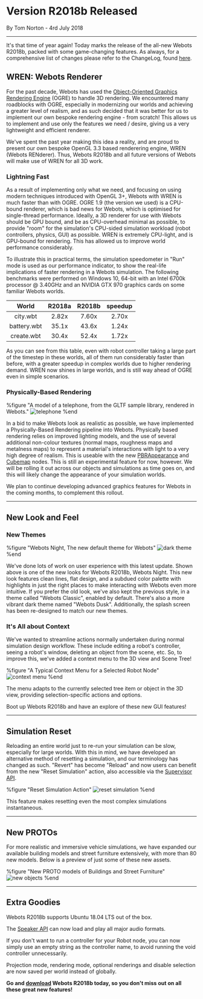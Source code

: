 # Version R2018b Released

<p id="publish-data">By Tom Norton - 4rd July 2018</p>

---

It's that time of year again!
Today marks the release of the all-new Webots R2018b, packed with some game-changing features.
As always, for a comprehensive list of changes please refer to the ChangeLog, found [here](https://cyberbotics.com/change_log).

## WREN: Webots Renderer

For the past decade, Webots has used the [Object-Oriented Graphics Rendering Engine](https://www.ogre3d.org/) (OGRE) to handle 3D rendering.
We encountered many roadblocks with OGRE, especially in modernizing our worlds and achieving a greater level of realism, and as such decided that it was better for us to implement our own bespoke rendering engine - from scratch!
This allows us to implement and use only the features we need / desire, giving us a very lightweight and efficient renderer.


We've spent the past year making this idea a reality, and are proud to present our own bespoke OpenGL 3.3 based renderering engine, WREN (Webots RENderer).
Thus, Webots R2018b and all future versions of Webots will make use of WREN for all 3D work.

### Lightning Fast

As a result of implementing only what we need, and focusing on using modern techniques introduced with OpenGL 3+, Webots with WREN is much faster than with OGRE.
OGRE 1.9 (the version we used) is a CPU-bound renderer, which is bad news for Webots, which is optimised for single-thread performance.
Ideally, a 3D renderer for use with Webots should be GPU bound, and be as CPU-overhead minimal as possible, to provide "room" for the simulation's CPU-sided simulation workload (robot controllers, physics, GUI) as possible.
WREN is extremely CPU-light, and is GPU-bound for rendering.
This has allowed us to improve world performance considerably.


To illustrate this in practical terms, the simulation speedometer in "Run" mode is used as our performance indicator, to show the real-life implications of faster rendering in a Webots simulation.
The following benchmarks were performed on Windows 10, 64-bit with an Intel 6700k processor @ 3.40GHz and an NVIDIA GTX 970 graphics cards on some familiar Webots worlds.

|    World    | R2018a | R2018b | speedup |
|:-----------:|:------:|:------:|:-------:|
|   city.wbt  |  2.82x |  7.60x |  2.70x  |
| battery.wbt |  35.1x |  43.6x |  1.24x  |
| create.wbt  | 30.4x  |  52.4x |  1.72x  |


As you can see from this table, even with robot controller taking a large part of the timestep in these worlds, all of them run considerably faster than before, with a greater speedup in complex worlds due to higher rendering demand.
WREN now shines in large worlds, and is still way ahead of OGRE even in simple scenarios.

### Physically-Based Rendering

%figure "A model of a telephone, from the GLTF sample library, rendered in Webots."
![telephone](images/telephone.png)
%end

In a bid to make Webots look as realistic as possible, we have implemented a Physically-Based Rendering pipeline into Webots.
Physically based rendering relies on improved lighting models, and the use of several additional non-colour textures (normal maps, roughness maps and metalness maps) to represent a material's interactions with light to a very high degree of realism.
This is useable with the new [PBRAppearance](../reference/pbrappearance.md) and [Cubemap](../reference/cubemap.md) nodes.
This is still an experimental feature for now, however.
We will be rolling it out across our objects and simulations as time goes on, and this will likely change the appearance of your simulation worlds.

We plan to continue developing advanced graphics features for Webots in the coming months, to complement this rollout.

---

## New Look and Feel

### New Themes

%figure "Webots Night, The new default theme for Webots"
![dark theme](images/webots_night.png)
%end

We've done lots of work on user experience with this latest update.
Shown above is one of the new looks for Webots R2018b, Webots Night.
This new look features clean lines, flat design, and a subdued color palette with highlights in just the right places to make interacting with Webots even more intuitive.
If you prefer the old look, we've also kept the previous style, in a theme called "Webots Classic", enabled by default.
There's also a more vibrant dark theme named "Webots Dusk".
Additionally, the splash screen has been re-designed to match our new themes.

### It's All about Context

We've wanted to streamline actions normally undertaken during normal simulation design workflow.
These include editing a robot's controller, seeing a robot's window, deleting an object from the scene, etc.
So, to improve this, we've added a context menu to the 3D view and Scene Tree!

%figure "A Typical Context Menu for a Selected Robot Node"
![context menu](images/context_menu.png)
%end

The menu adapts to the currently selected tree item or object in the 3D view, providing selection-specific actions and options.

Boot up Webots R2018b and have an explore of these new GUI features!

---

## Simulation Reset

Reloading an entire world just to re-run your simulation can be slow, especially for large worlds.
With this in mind, we have developed an alternative method of resetting a simulation, and our terminology has changed as such.
"Revert" has become "Reload" and now users can benefit from the new "Reset Simulation" action, also accessible via the [Supervisor API](../reference/supervisor.md#wb_supervisor_simulation_reset).

%figure "Reset Simulation Action"
![reset simulation](images/reset.png)
%end

This feature makes resetting even the most complex simulations instantaneous.

---

## New PROTOs

For more realistic and immersive vehicle simulations, we have expanded our available building models and street furniture extensively, with more than 80 new models.
Below is a preview of just some of these new assets.

%figure "New PROTO models of Buildings and Street Furniture"
![new objects](images/new_objects.png)
%end

---

## Extra Goodies

Webots R2018b supports Ubuntu 18.04 LTS out of the box.

The [Speaker API](../reference/speaker.md#speaker-functions) can now load and play all major audio formats.

If you don't want to run a controller for your Robot node, you can now simply use an empty string as the controller name, to avoid running the void controller unnecessarily.

Projection mode, rendering mode, optional renderings and disable selection are now saved per world instead of globally.

**Go and [download](https://cyberbotics.com/#download) Webots R2018b today, so you don't miss out on all these great new features!**
